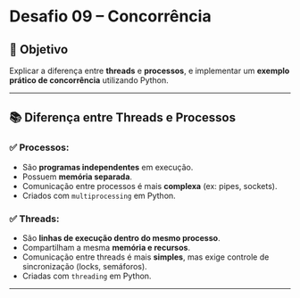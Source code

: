 #  Desafio 09 – Concorrência

## 🎯 Objetivo

Explicar a diferença entre **threads** e **processos**, e implementar um **exemplo prático de concorrência** utilizando Python.

---

## 📚 Diferença entre Threads e Processos

### ✅ Processos:
- São **programas independentes** em execução.
- Possuem **memória separada**.
- Comunicação entre processos é mais **complexa** (ex: pipes, sockets).
- Criados com `multiprocessing` em Python.

### ✅ Threads:
- São **linhas de execução dentro do mesmo processo**.
- Compartilham a mesma **memória e recursos**.
- Comunicação entre threads é mais **simples**, mas exige controle de sincronização (locks, semáforos).
- Criadas com `threading` em Python.

---

